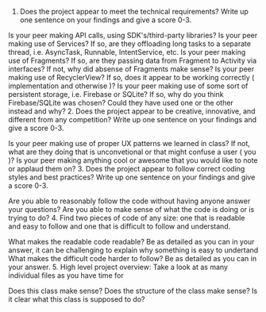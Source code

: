 1. Does the project appear to meet the technical requirements? Write up one sentence on your findings and give a score 0-3.

Is your peer making API calls, using SDK's/third-party libraries?
Is your peer making use of Services? If so, are they offloading long tasks to a separate thread, i.e. AsyncTask, Runnable, IntentService, etc.
Is your peer making use of Fragments? If so, are they passing data from Fragment to Activity via interfaces? If not, why did absense of Fragments make sense?
Is your peer making use of RecyclerView? If so, does it appear to be working correctly ( implementation and otherwise )?
Is your peer making use of some sort of persistent storage, i.e. Firebase or SQLite? If so, why do you think Firebase/SQLite was chosen? Could they have used one or the other instead and why?
2. Does the project appear to be creative, innovative, and different from any competition? Write up one sentence on your findings and give a score 0-3.

Is your peer making use of proper UX patterns we learned in class? If not, what are they doing that is unconvetional or that might confuse a user ( you )?
Is your peer making anything cool or awesome that you would like to note or applaud them on?
3. Does the project appear to follow correct coding styles and best practices? Write up one sentence on your findings and give a score 0-3.

Are you able to reasonably follow the code without having anyone answer your questions?
Are you able to make sense of what the code is doing or is trying to do?
4. Find two pieces of code of any size: one that is readable and easy to follow and one that is difficult to follow and understand.

What makes the readable code readable? Be as detailed as you can in your answer, it can be challenging to explain why something is easy to undertand
What makes the difficult code harder to follow? Be as detailed as you can in your answer.
5. High level project overview: Take a look at as many individual files as you have time for

Does this class make sense?
Does the structure of the class make sense?
Is it clear what this class is supposed to do?
